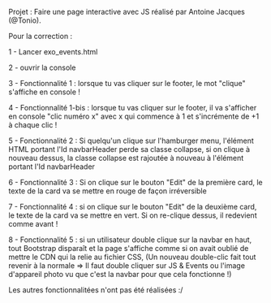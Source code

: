 Projet : Faire une page interactive avec JS réalisé par Antoine Jacques (@Tonio).


Pour la correction : 

1 - Lancer exo_events.html

2 - ouvrir la console

3 - Fonctionnalité 1 : lorsque tu vas cliquer sur le footer, le mot "clique" s'affiche en console ! 

4 - Fonctionnalité 1-bis : lorsque tu vas cliquer sur le footer, il va s'afficher en console "clic numéro x" avec x qui commence à 1 et s'incrémente de +1 à chaque clic ! 

5 - Fonctionnalité 2 : Si quelqu'un clique sur l'hamburger menu, l'élément HTML portant l'Id navbarHeader perde sa classe collapse, si on clique à nouveau dessus, la classe collapse est rajoutée à nouveau à l'élément portant l'Id navbarHeader

6 - Fonctionnalité 3 : Si on clique sur le bouton "Edit" de la première card, le texte de la card va se mettre en rouge de façon irréversible

7 - Fonctionnalité 4 : si on clique sur le bouton "Edit" de la deuxième card, le texte de la card va se mettre en vert. Si on re-clique dessus, il redevient comme avant !

8 - Fonctionnalité 5 : si un utilisateur double clique sur la navbar en haut, tout Bootstrap disparaît et la page s'affiche comme si on avait oublié de mettre le CDN qui la relie au fichier CSS, 
(Un nouveau double-clic fait tout revenir à la normale => Il faut double cliquer sur JS & Events ou l'image d'appareil photo vu que c'est la navbar pour que cela fonctionne !)

Les autres fonctionnalitées n'ont pas été réalisées :/


